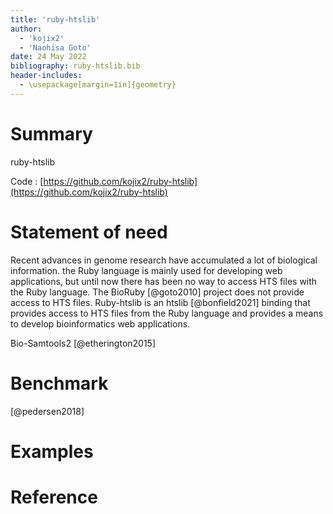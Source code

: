 ```yaml
---
title: 'ruby-htslib'
author:
  - 'kojix2'
  - 'Naohisa Goto'
date: 24 May 2022
bibliography: ruby-htslib.bib
header-includes:
  - \usepackage[margin=1in]{geometry}
---
```


# Summary

ruby-htslib

Code : [https://github.com/kojix2/ruby-htslib](https://github.com/kojix2/ruby-htslib)

# Statement of need

Recent advances in genome research have accumulated a lot of biological information. the Ruby language is mainly used for developing web applications, but until now there has been no way to access HTS files with the Ruby language. The BioRuby [@goto2010] project does not provide access to HTS files. Ruby-htslib is an htslib [@bonfield2021] binding that provides access to HTS files from the Ruby language and provides a means to develop bioinformatics web applications.

Bio-Samtools2 [@etherington2015]

# Benchmark

[@pedersen2018]

# Examples

# Reference
